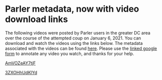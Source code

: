 # Parler metadata, now with video download links

The following videos were posted by Parler users in the greater DC area over the course of the attempted coup on January 6, 2021. You can download and watch the videos using the links below. The metadata associated with the videos can be found [here](annotations2.csv). Please use the [linked google form](https://docs.google.com/forms/d/e/1FAIpQLSfrxlGRjSUDvGISzlcWcvnDJzz0bZgCZRACkIFvVzwJ1hpDlA/viewform?usp=sf_link) to annotate any video you watch, and thanks for your help. 

[AmVOZeAY7tjF](https://sendvid.com/rxr9nks9)

[3ZXOHhUdKlYd]()

